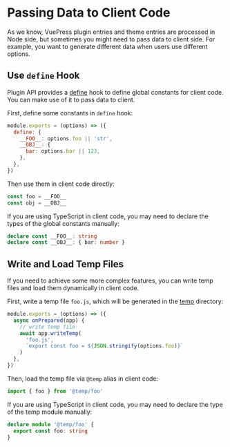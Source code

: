 # Passing Data to Client Code

As we know, VuePress plugin entries and theme entries are processed in Node side, but sometimes you might need to pass data to client side. For example, you want to generate different data when users use different options.

## Use `define` Hook

Plugin API provides a [define](../../reference/plugin-api.md#define) hook to define global constants for client code. You can make use of it to pass data to client.

First, define some constants in `define` hook:

```js
module.exports = (options) => ({
  define: {
    __FOO__: options.foo || 'str',
    __OBJ__: {
      bar: options.bar || 123,
    },
  },
})
```

Then use them in client code directly:

```js
const foo = __FOO__
const obj = __OBJ__
```

If you are using TypeScript in client code, you may need to declare the types of the global constants manually:

```ts
declare const __FOO__: string
declare const __OBJ__: { bar: number }
```

## Write and Load Temp Files

If you need to achieve some more complex features, you can write temp files and load them dynamically in client code.

First, write a temp file `foo.js`, which will be generated in the [temp](../../reference/config.md#temp) directory:

```js
module.exports = (options) => ({
  async onPrepared(app) {
    // write temp file
    await app.writeTemp(
      'foo.js',
      `export const foo = ${JSON.stringify(options.foo)}`
    )
  },
})
```

Then, load the temp file via `@temp` alias in client code:

```js
import { foo } from '@temp/foo'
```

If you are using TypeScript in client code, you may need to declare the type of the temp module manually:

```ts
declare module '@temp/foo' {
  export const foo: string
}
```
